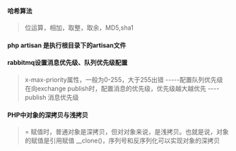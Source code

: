 #### 哈希算法
> 位运算，相加，取整，取余，MD5,sha1
> 
#### php artisan 是执行根目录下的artisan文件

#### rabbitmq设置消息优先级、队列优先级配置
> x-max-priority属性，一般为0-255，大于255出错  -----配置队列优先级
> 在向exchange publish时，配置消息的优先级，优先级越大越优先  ----publish 消息优先级
> 
#### PHP中对象的深拷贝与浅拷贝
> = 赋值时，普通对象是深拷贝，但对对象来说，是浅拷贝。也就是说，对象的赋值是引用赋值
> __clone()，序列号和反序列化可以实现对象的深拷贝